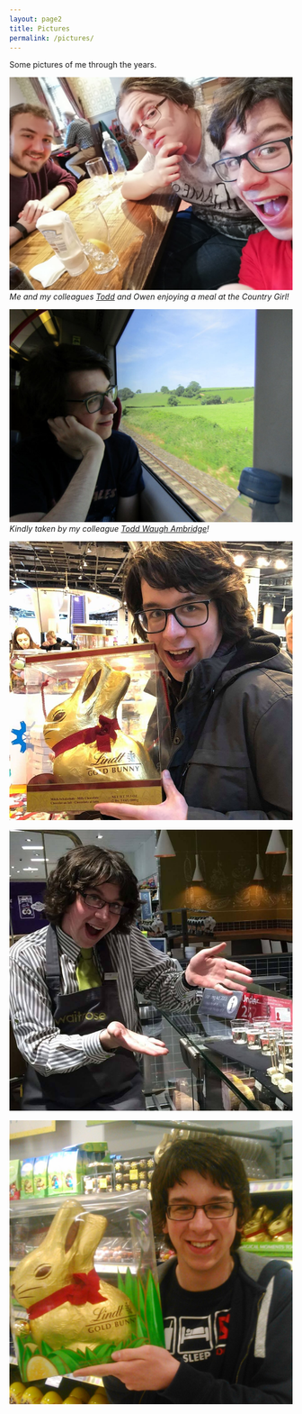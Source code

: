 ```yaml
---
layout: page2
title: Pictures
permalink: /pictures/
---
```


Some pictures of me through the years.

![picture5](/images/me/countrygirl.jpg)
*Me and my colleagues [Todd](http://www.cs.bham.ac.uk/~txw467) and Owen enjoying a meal at the Country Girl!*

![picture4](/images/me/train.jpg)
*Kindly taken by my colleague [Todd Waugh Ambridge](http://www.cs.bham.ac.uk/~txw467)!*

![picture3](/images/me/fb3.jpg)

![picture2](/images/me/fb2.jpg)

![picture1](/images/me/fb1.jpg)
